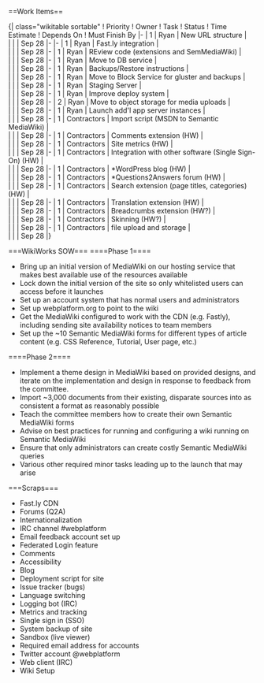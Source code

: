 ==Work Items==

{| class="wikitable sortable"
! Priority
! Owner
! Task
! Status
! Time Estimate
! Depends On
! Must Finish By
|-
| 1
| Ryan
| New URL structure
|                                        
| 
| 
| Sep 28
|-
|-
| 1
| Ryan
| Fast.ly integration
|                                        
| 
| 
| Sep 28
|-
| 1
| Ryan
| REview code (extensions and SemMediaWiki)
|                                        
| 
| 
| Sep 28
|-
| 1
| Ryan
| Move to DB service
|                                        
| 
| 
| Sep 28
|-
| 1
| Ryan
| Backups/Restore instructions
|                                        
| 
| 
| Sep 28
|-
| 1
| Ryan
| Move to Block Service for gluster and backups
|                                        
| 
| 
| Sep 28
|-
| 1
| Ryan
| Staging Server
|                                        
| 
| 
| Sep 28
|-
| 1
| Ryan
| Improve deploy system
|                                        
| 
| 
| Sep 28
|-
| 2
| Ryan
| Move to object storage for media uploads
|                                        
| 
| 
| Sep 28
|-
| 1
| Ryan
| Launch add'l app server instances
|                                        
| 
| 
| Sep 28
|-
| 1
| Contractors
| Import script (MSDN to Semantic MediaWiki)
|                                        
| 
| 
| Sep 28
|-
| 1
| Contractors
| Comments extension (HW)
|                                        
| 
| 
| Sep 28
|-
| 1
| Contractors
| Site metrics (HW)
|                                        
| 
| 
| Sep 28
|-
| 1
| Contractors
| Integration with other software (Single Sign-On) (HW)
|                                        
| 
| 
| Sep 28
|-
| 1
| Contractors
| *WordPress blog (HW)
|                                        
| 
| 
| Sep 28
|-
| 1
| Contractors
| *Questions2Answers forum (HW)
|                                        
| 
| 
| Sep 28
|-
| 1
| Contractors
| Search extension (page titles, categories) (HW)
|                                        
| 
| 
| Sep 28
|-
| 1
| Contractors
| Translation extension (HW)
|                                        
| 
| 
| Sep 28
|-
| 1
| Contractors
| Breadcrumbs extension (HW?)
|                                        
| 
| 
| Sep 28
|-
| 1
| Contractors
| Skinning (HW?)
|                                        
| 
| 
| Sep 28
|-
| 1
| Contractors
| file upload and storage
|                                        
| 
| 
| Sep 28
|}




===WikiWorks SOW===
====Phase 1====
* Bring up an initial version of MediaWiki on our hosting service that makes best available use of the resources available
* Lock down the initial version of the site so only whitelisted users can access before it launches
* Set up an account system that has normal users and administrators
* Set up webplatform.org to point to the wiki
* Get the MediaWiki configured to work with the CDN (e.g. Fastly), including sending site availability notices to team members
* Set up the ~10 Semantic MediaWiki forms for different types of article content (e.g. CSS Reference, Tutorial, User page, etc.)

====Phase 2====
* Implement a theme design in MediaWiki based on provided designs, and iterate on the implementation and design in response to feedback from the committee.
* Import ~3,000 documents from their existing, disparate sources into as consistent a format as reasonably possible
* Teach the committee members how to create their own Semantic MediaWiki forms
* Advise on best practices for running and configuring a wiki running on Semantic MediaWiki
* Ensure that only administrators can create costly Semantic MediaWiki queries
* Various other required minor tasks leading up to the launch that may arise

===Scraps===
* Fast.ly CDN
* Forums (Q2A)
* Internationalization
* IRC channel #webplatform
* Email feedback account set up
* Federated Login feature
* Comments
* Accessibility
* Blog
* Deployment script for site
* Issue tracker (bugs)
* Language switching
* Logging bot (IRC)
* Metrics and tracking
* Single sign in (SSO)
* System backup of site
* Sandbox (live viewer)
* Required email address for accounts
* Twitter account @webplatform
* Web client (IRC)
* Wiki Setup